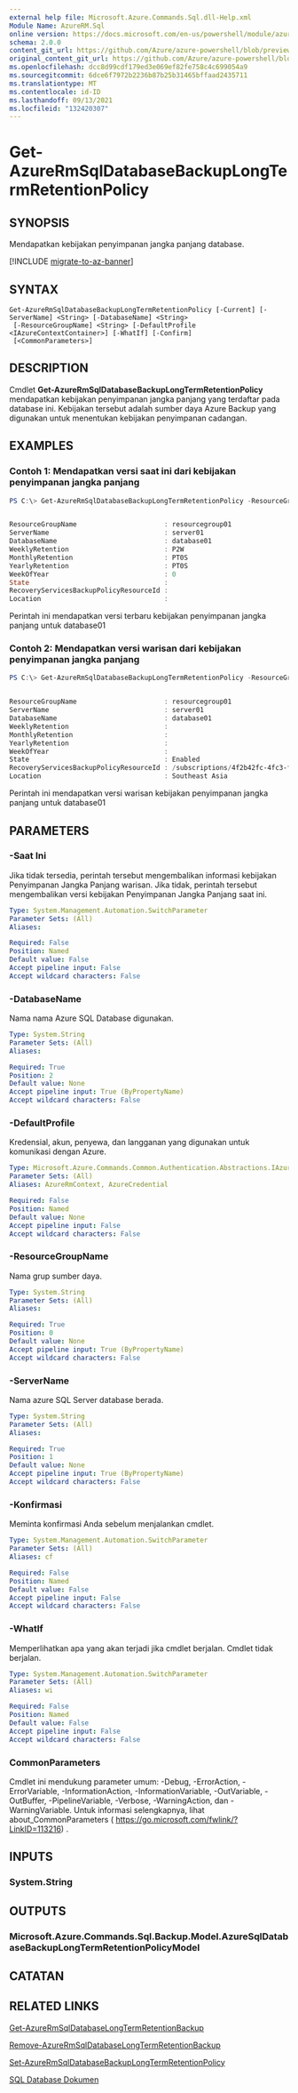 ```yaml
---
external help file: Microsoft.Azure.Commands.Sql.dll-Help.xml
Module Name: AzureRM.Sql
online version: https://docs.microsoft.com/en-us/powershell/module/azurerm.sql/get-azurermsqldatabasebackuplongtermretentionpolicy
schema: 2.0.0
content_git_url: https://github.com/Azure/azure-powershell/blob/preview/src/ResourceManager/Sql/Commands.Sql/help/Get-AzureRmSqlDatabaseBackupLongTermRetentionPolicy.md
original_content_git_url: https://github.com/Azure/azure-powershell/blob/preview/src/ResourceManager/Sql/Commands.Sql/help/Get-AzureRmSqlDatabaseBackupLongTermRetentionPolicy.md
ms.openlocfilehash: dcc8d99cdf179ed3e069ef82fe758c4c699054a9
ms.sourcegitcommit: 6dce6f7972b2236b87b25b31465bffaad2435711
ms.translationtype: MT
ms.contentlocale: id-ID
ms.lasthandoff: 09/13/2021
ms.locfileid: "132420307"
---
```

# Get-AzureRmSqlDatabaseBackupLongTermRetentionPolicy

## SYNOPSIS
Mendapatkan kebijakan penyimpanan jangka panjang database.

[!INCLUDE [migrate-to-az-banner](../../includes/migrate-to-az-banner.md)]

## SYNTAX

```
Get-AzureRmSqlDatabaseBackupLongTermRetentionPolicy [-Current] [-ServerName] <String> [-DatabaseName] <String>
 [-ResourceGroupName] <String> [-DefaultProfile <IAzureContextContainer>] [-WhatIf] [-Confirm]
 [<CommonParameters>]
```

## DESCRIPTION
Cmdlet **Get-AzureRmSqlDatabaseBackupLongTermRetentionPolicy** mendapatkan kebijakan penyimpanan jangka panjang yang terdaftar pada database ini.
Kebijakan tersebut adalah sumber daya Azure Backup yang digunakan untuk menentukan kebijakan penyimpanan cadangan.

## EXAMPLES

### Contoh 1: Mendapatkan versi saat ini dari kebijakan penyimpanan jangka panjang
```powershell
PS C:\> Get-AzureRmSqlDatabaseBackupLongTermRetentionPolicy -ResourceGroupName resourcegroup01 -ServerName server01 -DatabaseName database01 -Current


ResourceGroupName                      : resourcegroup01
ServerName                             : server01
DatabaseName                           : database01
WeeklyRetention                        : P2W
MonthlyRetention                       : PT0S
YearlyRetention                        : PT0S
WeekOfYear                             : 0
State                                  :
RecoveryServicesBackupPolicyResourceId :
Location                               :
```

Perintah ini mendapatkan versi terbaru kebijakan penyimpanan jangka panjang untuk database01

### Contoh 2: Mendapatkan versi warisan dari kebijakan penyimpanan jangka panjang
```powershell
PS C:\> Get-AzureRmSqlDatabaseBackupLongTermRetentionPolicy -ResourceGroupName resourcegroup01 -ServerName server01 -DatabaseName database01


ResourceGroupName                      : resourcegroup01
ServerName                             : server01
DatabaseName                           : database01
WeeklyRetention                        :
MonthlyRetention                       :
YearlyRetention                        :
WeekOfYear                             :
State                                  : Enabled
RecoveryServicesBackupPolicyResourceId : /subscriptions/4f2b42fc-4fc3-fd41-8ab8-5a382d8b30df/resourceGroups/resourcegroup01/providers/MicrosoftRecoveryServices/vaults/vault01/backupPolicies/policy01
Location                               : Southeast Asia
```

Perintah ini mendapatkan versi warisan kebijakan penyimpanan jangka panjang untuk database01

## PARAMETERS

### -Saat Ini
Jika tidak tersedia, perintah tersebut mengembalikan informasi kebijakan Penyimpanan Jangka Panjang warisan.
Jika tidak, perintah tersebut mengembalikan versi kebijakan Penyimpanan Jangka Panjang saat ini.

```yaml
Type: System.Management.Automation.SwitchParameter
Parameter Sets: (All)
Aliases:

Required: False
Position: Named
Default value: False
Accept pipeline input: False
Accept wildcard characters: False
```

### -DatabaseName
Nama nama Azure SQL Database digunakan.

```yaml
Type: System.String
Parameter Sets: (All)
Aliases:

Required: True
Position: 2
Default value: None
Accept pipeline input: True (ByPropertyName)
Accept wildcard characters: False
```

### -DefaultProfile
Kredensial, akun, penyewa, dan langganan yang digunakan untuk komunikasi dengan Azure.

```yaml
Type: Microsoft.Azure.Commands.Common.Authentication.Abstractions.IAzureContextContainer
Parameter Sets: (All)
Aliases: AzureRmContext, AzureCredential

Required: False
Position: Named
Default value: None
Accept pipeline input: False
Accept wildcard characters: False
```

### -ResourceGroupName
Nama grup sumber daya.

```yaml
Type: System.String
Parameter Sets: (All)
Aliases:

Required: True
Position: 0
Default value: None
Accept pipeline input: True (ByPropertyName)
Accept wildcard characters: False
```

### -ServerName
Nama azure SQL Server database berada.

```yaml
Type: System.String
Parameter Sets: (All)
Aliases:

Required: True
Position: 1
Default value: None
Accept pipeline input: True (ByPropertyName)
Accept wildcard characters: False
```

### -Konfirmasi
Meminta konfirmasi Anda sebelum menjalankan cmdlet.

```yaml
Type: System.Management.Automation.SwitchParameter
Parameter Sets: (All)
Aliases: cf

Required: False
Position: Named
Default value: False
Accept pipeline input: False
Accept wildcard characters: False
```

### -WhatIf
Memperlihatkan apa yang akan terjadi jika cmdlet berjalan.
Cmdlet tidak berjalan.

```yaml
Type: System.Management.Automation.SwitchParameter
Parameter Sets: (All)
Aliases: wi

Required: False
Position: Named
Default value: False
Accept pipeline input: False
Accept wildcard characters: False
```

### CommonParameters
Cmdlet ini mendukung parameter umum: -Debug, -ErrorAction, -ErrorVariable, -InformationAction, -InformationVariable, -OutVariable, -OutBuffer, -PipelineVariable, -Verbose, -WarningAction, dan -WarningVariable. Untuk informasi selengkapnya, lihat about_CommonParameters ( https://go.microsoft.com/fwlink/?LinkID=113216) .

## INPUTS

### System.String

## OUTPUTS

### Microsoft.Azure.Commands.Sql.Backup.Model.AzureSqlDatabaseBackupLongTermRetentionPolicyModel

## CATATAN

## RELATED LINKS

[Get-AzureRmSqlDatabaseLongTermRetentionBackup](./Get-AzureRmSqlDatabaseLongTermRetentionBackup.md)

[Remove-AzureRmSqlDatabaseLongTermRetentionBackup](./Remove-AzureRmSqlDatabaseLongTermRetentionBackup.md)

[Set-AzureRmSqlDatabaseBackupLongTermRetentionPolicy](./Set-AzureRmSqlDatabaseBackupLongTermRetentionPolicy.md)

[SQL Database Dokumen](https://docs.microsoft.com/azure/sql-database/)
